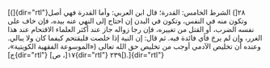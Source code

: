 [(]{dir="rtl"}٢٨[) الشرط الخامس: القدرة؛ قال ابن العربي: وأما القدرة فهي
أصل وتكون منه في النفس، وتكون في البدن إن احتاج إلى النهي عنه بيده، فإن
خاف على نفسه الضرب، أو القتل من تغييره، فإن رجا زواله جاز عند أكثر
العلماء الاقتحام عند هذا الغرر، وإن لم يرجَ فأي فائدة فيه. ثم قال: إن
النية إذا خلصت فليقتحم كيفما كان ولا يبالي. وعنده أن تخليص الآدمي أوجب
من تخليص حق الله تعالى («الموسوعة الفقهية الكويتية»، ج]{dir="rtl"} ١٧[،
ص]{dir="rtl"} ٢٣٩[).]{dir="rtl"}
